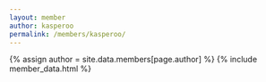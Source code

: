 ```yaml
---
layout: member
author: kasperoo
permalink: /members/kasperoo/
---
```


{% assign author = site.data.members[page.author] %}
{% include member_data.html %}